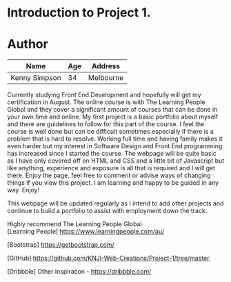 # Introduction to Project 1.

# Author

|Name|Age|Address|
|-----|---|-------|
|Kenny Simpson|34|Melbourne|

Currently studying Front End Development and hopefully will get my certification in August. The online course is with The Learning People Global and they cover a significant amount of courses that can be done in your own time and online. My first project is a basic portfolio about myself and there are guidelines to follow for this part of the course. I feel the course is well done but can be difficult sometimes especially if there is a problem that is hard to resolve. Working full time and having family makes it even harder but my interest in Software Design and Front End programming has increased since I started the course. The webpage will be quite basic as I have only covered off on HTML and CSS and a little bit of Javascript but like anything, experience and exposure is all that is required and I will get there. Enjoy the page, feel free to comment or advise ways of changing things if you view this project. I am learning and happy to be guided in any way. Enjoy!

This webpage will be updated regularly as I intend to add other projects and continue to build a portfolio to assist with employment down the track. 

Highly recommend The Learning People Global<br>
[Learning People] https://www.learningpeople.com/au/

[Bootstrap] https://getbootstrap.com/

[GitHub] https://github.com/KNJI-Web-Creations/Project-1/tree/master.

[Dribbble] Other inspiration - https://dribbble.com/